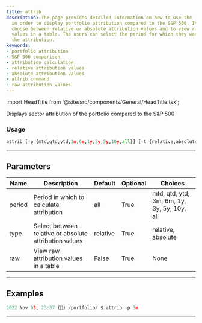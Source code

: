 ```yaml
---
title: attrib
description: The page provides detailed information on how to use the 'attrib' command
  in order to display portfolio attribution compared to the S&P 500. It invites to
  choose between relative or absolute attribution values and to view raw attribution
  values in a table. The users can select the period for which they want to calculate
  the attribution.
keywords:
- portfolio attribution
- S&P 500 comparison
- attribution calculation
- relative attribution values
- absolute attribution values
- attrib command
- raw attribution values
---
```


import HeadTitle from '@site/src/components/General/HeadTitle.tsx';

<HeadTitle title="attrib - Portfolio - Reference | OpenBB Terminal Docs" />

Displays sector attribution of the portfolio compared to the S&P 500

### Usage

```python
attrib [-p {mtd,qtd,ytd,3m,6m,1y,3y,5y,10y,all}] [-t {relative,absolute}] [--raw [RAW]]
```

---

## Parameters

| Name | Description | Default | Optional | Choices |
| ---- | ----------- | ------- | -------- | ------- |
| period | Period in which to calculate attribution | all | True | mtd, qtd, ytd, 3m, 6m, 1y, 3y, 5y, 10y, all |
| type | Select between relative or absolute attribution values | relative | True | relative, absolute |
| raw | View raw attribution values in a table | False | True | None |


---

## Examples

```python
2022 Nov 03, 23:37 (🦋) /portfolio/ $ attrib -p 3m
```
---
